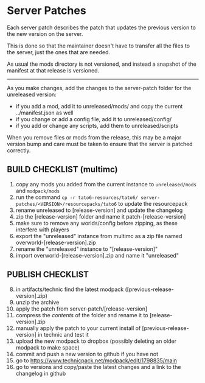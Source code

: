Server Patches
==============

Each server patch describes the patch that updates the previous version to the new version on the server.

This is done so that the maintainer doesn't have to transfer all the files to the server, just the ones that are needed.

As usual the mods directory is not versioned, and instead a snapshot of the manifest at that release is versioned.

---

As you make changes, add the changes to the server-patch folder for the unreleased version:
 - if you add a mod, add it to unreleased/mods/ and copy the current ../manifest.json as well
 - if you change or add a config file, add it to unreleased/config/
 - if you add or change any scripts, add them to unreleased/scripts

When you remove files or mods from the release, this may be a major version bump and care must be taken to ensure that the server is patched correctly.

BUILD CHECKLIST (multimc)
---------------------------

1. copy any mods you added from the current instance to `unreleased/mods` and `modpack/mods`
2. run the command `cp -r tato6-resources/tato6/ server-patches/<VERSION>/resourcepacks/tato6` to update the resourcepack
3. rename unreleased to [release-version] and update the changelog
4. zip the [release-version] folder and name it patch-[release-version]
5. make sure to remove any worlds/config before zipping, as these interfere with players
6. export the "unreleased" instance from multimc as a zip file named overworld-[release-version].zip
7. rename the "unreleased" instance to "[release-version]"
8. import overworld-[release-version].zip and name it "unreleased"

PUBLISH CHECKLIST
-----------------

8. in artifacts/technic find the latest modpack ([previous-release-version].zip) 
9. unzip the archive
10. apply the patch from server-patch/[release-version]
11. compress the _contents_ of the folder and rename it to [release-version].zip
12. manually apply the patch to your current install of [previous-release-version] in technic and test it
13. upload the new modpack to dropbox (possibly deleting an older modpack to make space)
14. commit and push a new version to github if you have not
15. go to https://www.technicpack.net/modpack/edit/1798835/main
16. go to versions and copy/paste the latest changes and a link to the changelog in github